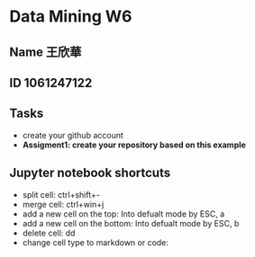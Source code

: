 # Data Mining W6
## Name 王欣華
## ID 1061247122
## Tasks
- create your github account
- **Assigment1: create your repository based on this example**
## Jupyter notebook shortcuts
- split cell: ctrl+shift+-
- merge cell: ctrl+win+j
- add a new cell on the top: Into defualt mode by ESC, a
- add a new cell on the bottom: Into defualt mode by ESC, b
- delete cell: dd
- change cell type to markdown or code: 
